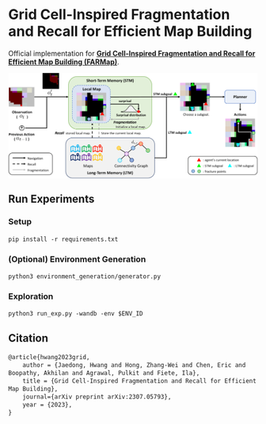 # Grid Cell-Inspired Fragmentation and Recall for Efficient Map Building
Official implementation for **[Grid Cell-Inspired Fragmentation and Recall for Efficient Map Building (FARMap)]()**.



<p align="center">
  <img align="middle" src="./assets/architecture.png" alt="Architecture"/>
</p>


## Run Experiments
### Setup
```
pip install -r requirements.txt
```


### (Optional) Environment Generation
```
python3 environment_generation/generator.py
```


### Exploration


```
python3 run_exp.py -wandb -env $ENV_ID
```


## Citation
```
@article{hwang2023grid,
    author = {Jaedong, Hwang and Hong, Zhang-Wei and Chen, Eric and Boopathy, Akhilan and Agrawal, Pulkit and Fiete, Ila},
    title = {Grid Cell-Inspired Fragmentation and Recall for Efficient Map Building},
    journal={arXiv preprint arXiv:2307.05793},
    year = {2023},
}   
```
